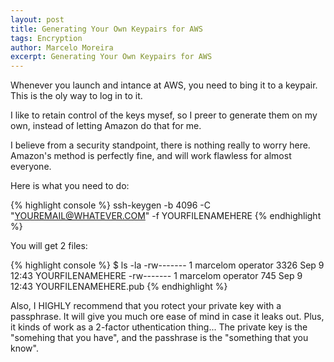```yaml
---
layout: post
title: Generating Your Own Keypairs for AWS
tags: Encryption
author: Marcelo Moreira
excerpt: Generating Your Own Keypairs for AWS
---
```


Whenever you launch and intance at AWS, you need to bing it to a keypair. This is the oly way to log in to it.

I like to retain control of the keys mysef, so I preer to generate them on my own, instead of letting Amazon do that for me.

I believe from a security standpoint, there is nothing really to worry here. Amazon's method is perfectly fine, and will work flawless for almost everyone.

Here is what you need to do:

{% highlight console %}
ssh-keygen -b 4096 -C "YOUREMAIL@WHATEVER.COM" -f YOURFILENAMEHERE
{% endhighlight %}

You will get 2 files:

{% highlight console %}
$ ls -la
-rw-------  1 marcelom operator 3326 Sep  9 12:43 YOURFILENAMEHERE
-rw-------  1 marcelom operator  745 Sep  9 12:43 YOURFILENAMEHERE.pub
{% endhighlight %}

Also, I HIGHLY recommend that you rotect your private key with a passphrase. It will give you much ore ease of mind in case it leaks out. Plus, it kinds of work as a 2-factor uthentication thing... The private key is the "somehing that you have", and the passhrase is the "something that you know".
